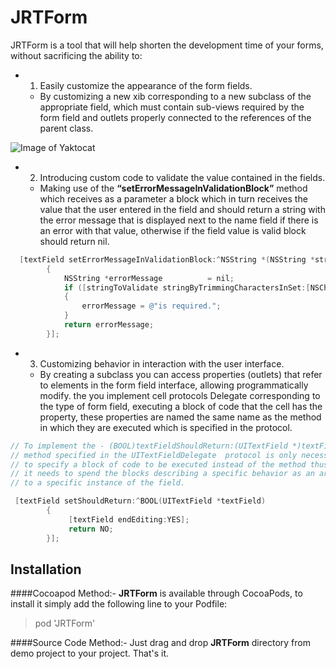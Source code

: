 # JRTForm
JRTForm is a tool that will help shorten the development time of your forms, without sacrificing the ability to:

- 1. Easily customize the appearance of the form fields.
  * By customizing a new xib corresponding to a new subclass of the appropriate field, which must contain sub-views required by the form field and outlets properly connected to the references of the parent class.

![Image of Yaktocat](http://i.imgur.com/PBpySI3.png)


- 2. Introducing custom code to validate the value contained in the fields.
  * Making use of the **“setErrorMessageInValidationBlock”** method which receives as a parameter a block which in turn receives the value that the user entered in the field and should return a string with the error message that is displayed next to the name field if there is an error with that value, otherwise if the field value is valid block should return nil. 

```objective-c
  [textField setErrorMessageInValidationBlock:^NSString *(NSString *stringToValidate)
        {
            NSString *errorMessage          = nil;
            if ([stringToValidate stringByTrimmingCharactersInSet:[NSCharacterSet whitespaceCharacterSet]].length == 0)
            {
                errorMessage = @"is required.";
            }
            return errorMessage;
        }];

```

- 3. Customizing behavior in interaction with the user interface.
  * By creating a subclass you can access properties (outlets) that refer to elements in the form field interface, allowing programmatically modify. the you implement cell protocols Delegate corresponding to the type of form field, executing a block of code that the cell has the property, these properties are named the same name as the method in which they are executed which is specified in the protocol.
  
```objective-c
// To implement the - (BOOL)textFieldShouldReturn:(UITextField *)textField 
// method specified in the UITextFieldDelegate  protocol is only necessary 
// to specify a block of code to be executed instead of the method thus only 
// it needs to spend the blocks describing a specific behavior as an argument 
// to a specific instance of the field.

 [textField setShouldReturn:^BOOL(UITextField *textField)
        {
             [textField endEditing:YES];
             return NO;
        }];

```


Installation
-------------

####Cocoapod Method:-
**JRTForm** is available through CocoaPods, to install it simply add the following line to your Podfile:

>pod 'JRTForm'

####Source Code Method:-
Just drag and drop **JRTForm** directory from demo project to your project. That's it.

